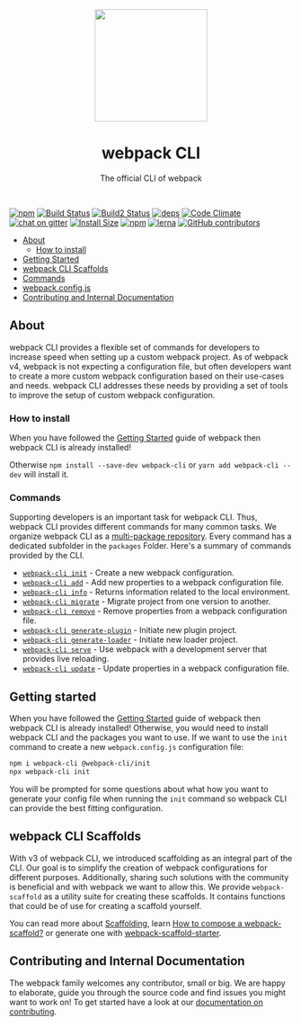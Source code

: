 <div align="center">
	<a href="https://github.com/webpack/webpack-cli">
		<img width="200" height="200" src="https://webpack.js.org/assets/icon-square-big.svg">
	</a>
</div>

<h1 align="center">webpack CLI</h1>

<p align="center">
  The official CLI of webpack
</p>
<br>

[![npm](https://img.shields.io/npm/v/webpack-cli.svg)](https://www.npmjs.com/package/webpack-cli)
[![Build Status](https://travis-ci.org/webpack/webpack-cli.svg)](https://travis-ci.org/webpack/webpack-cli)
[![Build2 Status](https://dev.azure.com/webpack/webpack/_apis/build/status/webpack.webpack-cli)](https://dev.azure.com/webpack/webpack/_build/latest?definitionId=4)
[![deps][deps]][deps-url]
[![Code Climate](https://codeclimate.com/github/webpack/webpack-cli/badges/gpa.svg)](https://codeclimate.com/github/webpack/webpack-cli)
[![chat on gitter](https://badges.gitter.im/webpack/webpack.svg)](https://gitter.im/webpack/webpack)
[![Install Size](https://packagephobia.now.sh/badge?p=webpack-cli)](https://packagephobia.now.sh/result?p=webpack-cli)
[![npm](https://img.shields.io/npm/dw/webpack-cli.svg)](https://www.npmjs.com/package/webpack-cli)
[![lerna](https://img.shields.io/badge/maintained%20with-lerna-cc00ff.svg)](https://lernajs.io/)
[![GitHub contributors](https://img.shields.io/github/contributors/webpack/webpack-cli.svg)](https://github.com/webpack/webpack-cli/graphs/contributors)


* [About](#about)
  - [How to install](#how-to-install)
* [Getting Started](#getting-started)
* [webpack CLI Scaffolds](#webpack-cli-scaffolds)
* [Commands](#commands)
* [webpack.config.js](https://webpack.js.org/concepts/configuration/)
* [Contributing and Internal Documentation](#contributing-and-internal-documentation)

## About

webpack CLI provides a flexible set of commands for developers to increase speed when setting up a custom webpack project. As of webpack v4, webpack is not expecting a configuration file, but often developers want to create a more custom webpack configuration based on their use-cases and needs. webpack CLI addresses these needs by providing a set of tools to improve the setup of custom webpack configuration.

### How to install

When you have followed the [Getting Started](https://webpack.js.org/guides/getting-started/) guide of webpack then webpack CLI is already installed!

Otherwise `npm install --save-dev webpack-cli` or `yarn add webpack-cli --dev` will install it. 

### Commands

Supporting developers is an important task for webpack CLI. Thus, webpack CLI provides different commands for many common tasks. We organize webpack CLI as a [multi-package repository](https://github.com/lerna/lerna). Every command has a dedicated subfolder in the `packages` Folder. Here's a summary of commands provided by the CLI.

- [`webpack-cli init`](./packages/init/README.md#webpack-cli-init) - Create a new webpack configuration.
- [`webpack-cli add`](./packages/add/README.md#webpack-cli-add) - Add new properties to a webpack configuration file.
- [`webpack-cli info`](./packages/info/README.md#webpack-cli-info) - Returns information related to the local environment.
- [`webpack-cli migrate`](./packages/migrate/README.md#webpack-cli-migrate) - Migrate project from one version to another.
- [`webpack-cli remove`](./packages/remove/README.md#webpack-cli-remove) - Remove properties from a webpack configuration file.
- [`webpack-cli generate-plugin`](./packages/generate-plugin/README.md#webpack-cli-generate-plugin) - Initiate new plugin project.
- [`webpack-cli generate-loader`](./packages/generate-loader/README.md#webpack-cli-generate-loader) - Initiate new loader project.
- [`webpack-cli serve`](./packages/serve/README.md#webpack-cli-serve) - Use webpack with a development server that provides live reloading.
- [`webpack-cli update`](./packages/update/README.md#webpack-cli-update) - Update properties in a webpack configuration file.

## Getting started

When you have followed the [Getting Started](https://webpack.js.org/guides/getting-started/) guide of webpack then webpack CLI is already installed! Otherwise, you would need to install webpack CLI and the packages you want to use. If we want to use the `init` command to create a new `webpack.config.js` configuration file:

```sh
npm i webpack-cli @webpack-cli/init
npx webpack-cli init
```

You will be prompted for some questions about what how you want to generate your config file when running the `init` command so webpack CLI can provide the best fitting configuration.  

## webpack CLI Scaffolds

With v3 of webpack CLI, we introduced scaffolding as an integral part of the CLI. Our goal is to simplify the creation of webpack configurations for different purposes. Additionally, sharing such solutions with the community is beneficial and with webpack we want to allow this. We provide `webpack-scaffold` as a utility suite for creating these scaffolds. It contains functions that could be of use for creating a scaffold yourself.

You can read more about [Scaffolding](https://webpack.js.org/guides/scaffolding), learn [How to compose a webpack-scaffold?](https://webpack.js.org/contribute/writing-a-scaffold) or generate one with [webpack-scaffold-starter](https://github.com/rishabh3112/webpack-scaffold-starter).

## Contributing and Internal Documentation

The webpack family welcomes any contributor, small or big. We are happy to elaborate, guide you through the source code and find issues you might want to work on! To get started have a look at our [documentation on contributing](./.github/CONTRIBUTING.md).

[deps]: https://img.shields.io/david/webpack/webpack.svg
[deps-url]: https://david-dm.org/webpack/webpack-cli
